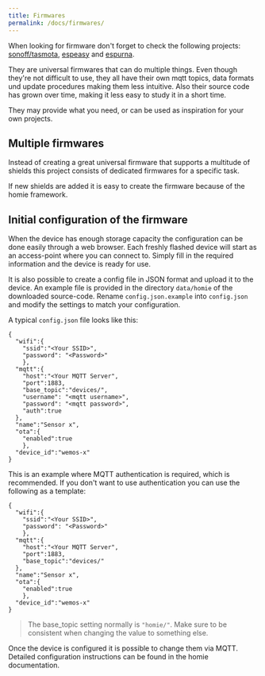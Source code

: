 ```yaml
---
title: Firmwares
permalink: /docs/firmwares/
---
```

When looking for firmware don't forget to check the following projects: [sonoff/tasmota](https://github.com/arendst/Sonoff-Tasmota/tree/development/sonoff), [espeasy](https://www.letscontrolit.com/wiki/index.php/ESPEasy) and [espurna](https://bitbucket.org/xoseperez/espurna). 

They are universal firmwares that can do multiple things. Even though they're not difficult to use,
they all have their own mqtt topics, data formats und update procedures making them less intuitive.
Also their source code has grown over time, making it less easy to study it in a short time.

They may provide what you need, or can be used as inspiration for your own projects.

## Multiple firmwares
Instead of creating a great universal firmware that supports a multitude of shields this project consists of dedicated firmwares for a specific task.

If new shields are added it is easy to create the firmware because of the homie framework.

## Initial configuration of the firmware
When the device has enough storage capacity the configuration can be done easily through a web browser. Each freshly flashed device will start as an access-point where you can connect to. 
Simply fill in the required information and the device is ready for use.

It is also possible to create a config file in JSON format and upload it to the device. An example file is provided in the directory `data/homie` of the downloaded source-code. Rename `config.json.example` into `config.json` and modify the settings to match your configuration.

A typical `config.json` file looks like this:

```
{
  "wifi":{
    "ssid":"<Your SSID>",
    "password": "<Password>"
    },
  "mqtt":{
    "host":"<Your MQTT Server",
    "port":1883,
    "base_topic":"devices/",
    "username": "<mqtt username>",
    "password": "<mqtt password>",
    "auth":true
  },
  "name":"Sensor x",
  "ota":{
    "enabled":true
    },
  "device_id":"wemos-x"
}
```
This is an example where MQTT authentication is required, which is recommended. If you don't want to use authentication you can use the following as a template:

```
{
  "wifi":{
    "ssid":"<Your SSID>",
    "password": "<Password>"
    },
  "mqtt":{
    "host":"<Your MQTT Server",
    "port":1883,
    "base_topic":"devices/"
  },
  "name":"Sensor x",
  "ota":{
    "enabled":true
    },
  "device_id":"wemos-x"
}
```
> The base_topic setting normally is `"homie/"`. Make sure to be consistent when changing the value to something else. 

Once the device is configured it is possible to change them via MQTT. Detailed configuration instructions can be found in the homie documentation. 


